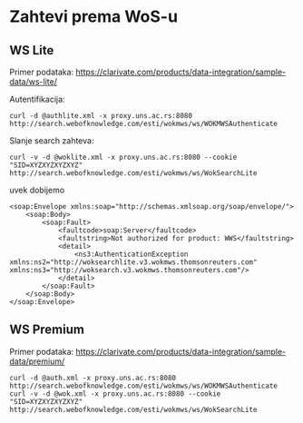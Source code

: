 # Zahtevi prema WoS-u

## WS Lite

Primer podataka: https://clarivate.com/products/data-integration/sample-data/ws-lite/

Autentifikacija:
```
curl -d @authlite.xml -x proxy.uns.ac.rs:8080 http://search.webofknowledge.com/esti/wokmws/ws/WOKMWSAuthenticate
```

Slanje search zahteva:
```
curl -v -d @woklite.xml -x proxy.uns.ac.rs:8080 --cookie "SID=XYZXYZXYZXYZ" http://search.webofknowledge.com/esti/wokmws/ws/WokSearchLite
```

uvek dobijemo 
```
<soap:Envelope xmlns:soap="http://schemas.xmlsoap.org/soap/envelope/">
	<soap:Body>
		<soap:Fault>
			<faultcode>soap:Server</faultcode>
			<faultstring>Not authorized for product: WWS</faultstring>
			<detail>
				<ns3:AuthenticationException xmlns:ns2="http://woksearchlite.v3.wokmws.thomsonreuters.com" xmlns:ns3="http://woksearch.v3.wokmws.thomsonreuters.com"/>
			</detail>
		</soap:Fault>
	</soap:Body>
</soap:Envelope>
```

## WS Premium

Primer podataka: https://clarivate.com/products/data-integration/sample-data/premium/

```
curl -d @auth.xml -x proxy.uns.ac.rs:8080 http://search.webofknowledge.com/esti/wokmws/ws/WOKMWSAuthenticate
curl -v -d @wok.xml -x proxy.uns.ac.rs:8080 --cookie "SID=XYZXYZXYZXYZ" http://search.webofknowledge.com/esti/wokmws/ws/WokSearchLite
```
